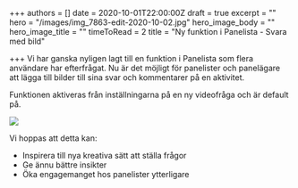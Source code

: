 +++
authors = []
date = 2020-10-01T22:00:00Z
draft = true
excerpt = ""
hero = "/images/img_7863-edit-2020-10-02.jpg"
hero_image_body = ""
hero_image_title = ""
timeToRead = 2
title = "Ny funktion i Panelista - Svara med bild"

+++
Vi har ganska nyligen lagt till en funktion i Panelista som flera användare har efterfrågat. Nu är det möjligt för panelister och panelägare att lägga till bilder till sina svar och kommentarer på en aktivitet. 

Funktionen aktiveras från inställningarna på en ny videofråga och är default på.

![](/images/skarmavbild-2020-10-02-kl-14-37-33-2020-10-02.png)

Vi hoppas att detta kan:

* Inspirera till nya kreativa sätt att ställa frågor 
* Ge ännu bättre insikter 
* Öka engagemanget hos panelister ytterligare